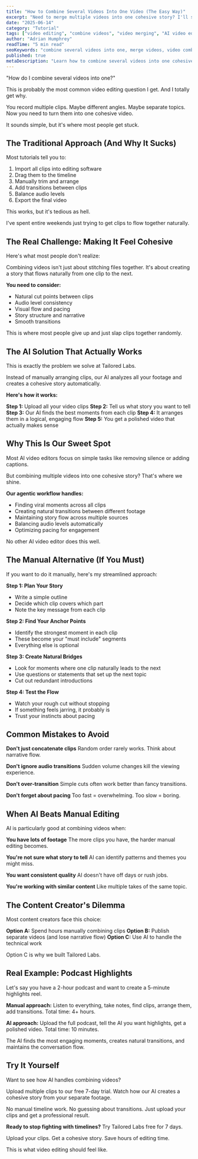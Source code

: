 ```yaml
---
title: "How to Combine Several Videos Into One Video (The Easy Way)"
excerpt: "Need to merge multiple videos into one cohesive story? I'll show you the easiest way to combine videos without losing your mind."
date: "2025-06-14"
category: "Tutorial"
tags: ["video editing", "combine videos", "video merging", "AI video editing", "content creation"]
author: "Adrian Humphrey"
readTime: "5 min read"
seoKeywords: "combine several videos into one, merge videos, video combining, how to combine videos"
published: true
metaDescription: "Learn how to combine several videos into one cohesive video. Simple methods and tools that actually work for content creators."
---
```


"How do I combine several videos into one?"

This is probably the most common video editing question I get. And I totally get why.

You record multiple clips. Maybe different angles. Maybe separate topics. Now you need to turn them into one cohesive video.

It sounds simple, but it's where most people get stuck.

## The Traditional Approach (And Why It Sucks)

Most tutorials tell you to:
1. Import all clips into editing software
2. Drag them to the timeline
3. Manually trim and arrange
4. Add transitions between clips
5. Balance audio levels
6. Export the final video

This works, but it's tedious as hell.

I've spent entire weekends just trying to get clips to flow together naturally.

## The Real Challenge: Making It Feel Cohesive

Here's what most people don't realize:

Combining videos isn't just about stitching files together. It's about creating a story that flows naturally from one clip to the next.

**You need to consider:**
- Natural cut points between clips
- Audio level consistency
- Visual flow and pacing
- Story structure and narrative
- Smooth transitions

This is where most people give up and just slap clips together randomly.

## The AI Solution That Actually Works

This is exactly the problem we solve at Tailored Labs.

Instead of manually arranging clips, our AI analyzes all your footage and creates a cohesive story automatically.

**Here's how it works:**

**Step 1:** Upload all your video clips
**Step 2:** Tell us what story you want to tell
**Step 3:** Our AI finds the best moments from each clip
**Step 4:** It arranges them in a logical, engaging flow
**Step 5:** You get a polished video that actually makes sense

## Why This Is Our Sweet Spot

Most AI video editors focus on simple tasks like removing silence or adding captions.

But combining multiple videos into one cohesive story? That's where we shine.

**Our agentic workflow handles:**
- Finding viral moments across all clips
- Creating natural transitions between different footage
- Maintaining story flow across multiple sources
- Balancing audio levels automatically
- Optimizing pacing for engagement

No other AI video editor does this well.

## The Manual Alternative (If You Must)

If you want to do it manually, here's my streamlined approach:

**Step 1: Plan Your Story**
- Write a simple outline
- Decide which clip covers which part
- Note the key message from each clip

**Step 2: Find Your Anchor Points**
- Identify the strongest moment in each clip
- These become your "must include" segments
- Everything else is optional

**Step 3: Create Natural Bridges**
- Look for moments where one clip naturally leads to the next
- Use questions or statements that set up the next topic
- Cut out redundant introductions

**Step 4: Test the Flow**
- Watch your rough cut without stopping
- If something feels jarring, it probably is
- Trust your instincts about pacing

## Common Mistakes to Avoid

**Don't just concatenate clips**
Random order rarely works. Think about narrative flow.

**Don't ignore audio transitions**
Sudden volume changes kill the viewing experience.

**Don't over-transition**
Simple cuts often work better than fancy transitions.

**Don't forget about pacing**
Too fast = overwhelming. Too slow = boring.

## When AI Beats Manual Editing

AI is particularly good at combining videos when:

**You have lots of footage**
The more clips you have, the harder manual editing becomes.

**You're not sure what story to tell**
AI can identify patterns and themes you might miss.

**You want consistent quality**
AI doesn't have off days or rush jobs.

**You're working with similar content**
Like multiple takes of the same topic.

## The Content Creator's Dilemma

Most content creators face this choice:

**Option A:** Spend hours manually combining clips
**Option B:** Publish separate videos (and lose narrative flow)
**Option C:** Use AI to handle the technical work

Option C is why we built Tailored Labs.

## Real Example: Podcast Highlights

Let's say you have a 2-hour podcast and want to create a 5-minute highlights reel.

**Manual approach:** Listen to everything, take notes, find clips, arrange them, add transitions. Total time: 4+ hours.

**AI approach:** Upload the full podcast, tell the AI you want highlights, get a polished video. Total time: 10 minutes.

The AI finds the most engaging moments, creates natural transitions, and maintains the conversation flow.

## Try It Yourself

Want to see how AI handles combining videos?

Upload multiple clips to our free 7-day trial. Watch how our AI creates a cohesive story from your separate footage.

No manual timeline work. No guessing about transitions. Just upload your clips and get a professional result.

**Ready to stop fighting with timelines?** Try Tailored Labs free for 7 days.

Upload your clips. Get a cohesive story. Save hours of editing time.

This is what video editing should feel like.